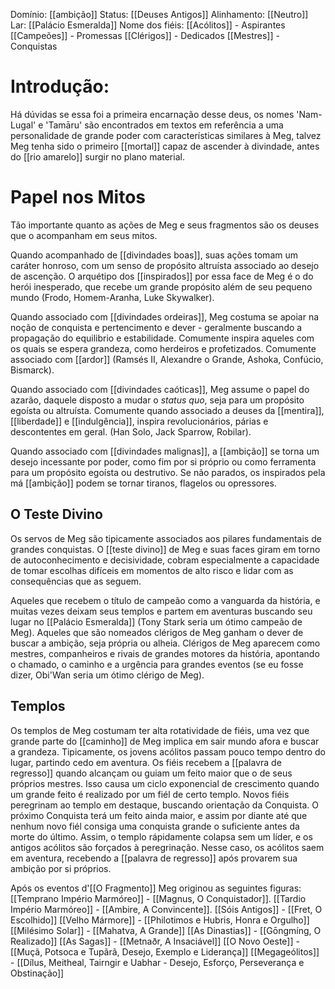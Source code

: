 Domínio: [[ambição]]
Status: [[Deuses Antigos]]
Alinhamento: [[Neutro]]
Lar: [[Palácio Esmeralda]]
Nome dos fiéis: 
	[[Acólitos]] - Aspirantes
	[[Campeões]] - Promessas
	[[Clérigos]] - Dedicados
	[[Mestres]] - Conquistas
# Introdução:
Há dúvidas se essa foi a primeira encarnação desse deus, os nomes 'Nam-Lugal' e 'Tamāru' são encontrados em textos em referência a uma personalidade de grande poder com características similares à Meg, talvez Meg tenha sido o primeiro [[mortal]] capaz de ascender à divindade, antes do [[rio amarelo]] surgir no plano material.

# Papel nos Mitos
Tão importante quanto as ações de Meg e seus fragmentos são os deuses que o acompanham em seus mitos. 

Quando acompanhado de [[divindades boas]], suas ações tomam um caráter honroso, com um senso de propósito altruísta associado ao desejo de ascenção. O arquétipo dos [[inspirados]] por essa face de Meg é o do herói inesperado, que recebe um grande propósito além de seu pequeno mundo (Frodo, Homem-Aranha, Luke Skywalker).

Quando associado com [[divindades ordeiras]], Meg costuma se apoiar na noção de conquista e pertencimento e dever - geralmente buscando a propagação do equilibrio e estabilidade. Comumente inspira aqueles com os quais se espera grandeza, como herdeiros e profetizados. Comumente associado com [[ardor]] (Ramsés II, Alexandre o Grande, Ashoka, Confúcio, Bismarck).

Quando associado com [[divindades caóticas]], Meg assume o papel do azarão, daquele disposto a mudar o *status quo*, seja para um propósito egoísta ou altruísta. Comumente quando associado a deuses da [[mentira]], [[liberdade]] e [[indulgência]], inspira revolucionários, párias e descontentes em geral. (Han Solo, Jack Sparrow, Robilar).

Quando associado com [[divindades malignas]], a [[ambição]] se torna um desejo incessante por poder, como fim por si próprio ou como ferramenta para um propósito egoísta ou destrutivo. Se não parados, os inspirados pela má [[ambição]] podem se tornar tiranos, flagelos ou opressores.

## O Teste Divino

Os servos de Meg são tipicamente associados aos pilares fundamentais de grandes conquistas. O [[teste divino]] de Meg e suas faces giram em torno de autoconhecimento e decisividade, cobram especialmente a capacidade de tomar escolhas difíceis em momentos de alto risco e lidar com as consequências que as seguem. 

Aqueles que recebem o título de campeão como a vanguarda da história, e muitas vezes deixam seus templos e partem em aventuras buscando seu lugar no [[Palácio Esmeralda]] (Tony Stark seria um ótimo campeão de Meg).
Aqueles que são nomeados clérigos de Meg ganham o dever de buscar a ambição, seja própria ou alheia. Clérigos de Meg aparecem como mestres, companheiros e rivais de grandes motores da história, apontando o chamado, o caminho e a urgência para grandes eventos (se eu fosse dizer, Obi'Wan seria um ótimo clérigo de Meg).

## Templos

Os templos de Meg costumam ter alta rotatividade de fiéis, uma vez que grande parte do [[caminho]] de Meg implica em sair mundo afora e buscar a grandeza. Tipicamente, os jovens acólitos passam pouco tempo dentro do lugar, partindo cedo em aventura. Os fiéis recebem a [[palavra de regresso]] quando alcançam ou guiam um feito maior que o de seus próprios mestres. Isso causa um ciclo exponencial de crescimento quando um grande feito é realizado por um fiél de certo templo. Novos fiéis peregrinam ao templo em destaque, buscando orientação da Conquista. O próximo Conquista terá um feito ainda maior, e assim por diante até que nenhum novo fiél consiga uma conquista grande o suficiente antes da morte do último. Assim, o templo rápidamente colapsa sem um líder, e os antigos acólitos são forçados à peregrinação. Nesse caso, os acólitos saem em aventura, recebendo a [[palavra de regresso]] após provarem sua ambição por si próprios.


Após os eventos d'[[O Fragmento]] Meg originou as seguintes figuras: 
[[Temprano Império Marmóreo]] -  [[Magnus, O Conquistador]]. 
[[Tardio Império Marmóreo]] - [[Ambire, A Convincente]].
[[Sóis Antigos]] - [[Fret, O Escolhido]]
[[Velho Mármore]] - [[Philotimos e Hubris, Honra e Orgulho]]
[[Milésimo Solar]] - [[Mahatva, A Grande]]
[[As Dinastias]] - [[Gōngmíng, O Realizado]]
[[As Sagas]] - [[Metnaðr, A Insaciável]]
[[O Novo Oeste]] - [[Muçã, Potsoca e Tupãrã, Desejo, Exemplo e Liderança]]
[[Megageólitos]] - [[Dílus, Meitheal, Tairngir e Uabhar - Desejo, Esforço, Perseverança e Obstinação]]
